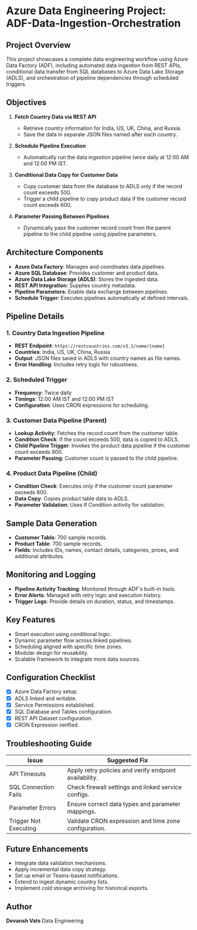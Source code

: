 # Azure Data Engineering Project: ADF-Data-Ingestion-Orchestration

## Project Overview

This project showcases a complete data engineering workflow using Azure Data Factory (ADF), including automated data ingestion from REST APIs, conditional data transfer from SQL databases to Azure Data Lake Storage (ADLS), and orchestration of pipeline dependencies through scheduled triggers.

## Objectives

1. **Fetch Country Data via REST API**
   - Retrieve country information for India, US, UK, China, and Russia.
   - Save the data in separate JSON files named after each country.

2. **Schedule Pipeline Execution**
   - Automatically run the data ingestion pipeline twice daily at 12:00 AM and 12:00 PM IST.

3. **Conditional Data Copy for Customer Data**
   - Copy customer data from the database to ADLS only if the record count exceeds 500.
   - Trigger a child pipeline to copy product data if the customer record count exceeds 600.

4. **Parameter Passing Between Pipelines**
   - Dynamically pass the customer record count from the parent pipeline to the child pipeline using pipeline parameters.

## Architecture Components

- **Azure Data Factory**: Manages and coordinates data pipelines.
- **Azure SQL Database**: Provides customer and product data.
- **Azure Data Lake Storage (ADLS)**: Stores the ingested data.
- **REST API Integration**: Supplies country metadata.
- **Pipeline Parameters**: Enable data exchange between pipelines.
- **Schedule Trigger**: Executes pipelines automatically at defined intervals.


## Pipeline Details

### 1. Country Data Ingestion Pipeline

- **REST Endpoint**: `https://restcountries.com/v3.1/name/{name}`
- **Countries**: India, US, UK, China, Russia
- **Output**: JSON files saved in ADLS with country names as file names.
- **Error Handling**: Includes retry logic for robustness.

### 2. Scheduled Trigger

- **Frequency**: Twice daily
- **Timings**: 12:00 AM IST and 12:00 PM IST
- **Configuration**: Uses CRON expressions for scheduling.

### 3. Customer Data Pipeline (Parent)

- **Lookup Activity**: Fetches the record count from the customer table.
- **Condition Check**: If the count exceeds 500, data is copied to ADLS.
- **Child Pipeline Trigger**: Invokes the product data pipeline if the customer count exceeds 600.
- **Parameter Passing**: Customer count is passed to the child pipeline.

### 4. Product Data Pipeline (Child)

- **Condition Check**: Executes only if the customer count parameter exceeds 600.
- **Data Copy**: Copies product table data to ADLS.
- **Parameter Validation**: Uses If Condition activity for validation.

## Sample Data Generation

- **Customer Table**: 700 sample records.
- **Product Table**: 700 sample records.
- **Fields**: Includes IDs, names, contact details, categories, prices, and additional attributes.

## Monitoring and Logging

- **Pipeline Activity Tracking**: Monitored through ADF's built-in tools.
- **Error Alerts**: Managed with retry logic and execution history.
- **Trigger Logs**: Provide details on duration, status, and timestamps.


## Key Features

- Smart execution using conditional logic.
- Dynamic parameter flow across linked pipelines.
- Scheduling aligned with specific time zones.
- Modular design for reusability.
- Scalable framework to integrate more data sources.


## Configuration Checklist

- [x] Azure Data Factory setup.
- [x] ADLS linked and writable.
- [x] Service Permissions established.
- [x] SQL Database and Tables configuration.
- [x] REST API Dataset configuration.
- [x] CRON Expression verified.

## Troubleshooting Guide

| Issue | Suggested Fix |
|-------|---------------|
| API Timeouts | Apply retry policies and verify endpoint availability. |
| SQL Connection Fails | Check firewall settings and linked service configs. |
| Parameter Errors | Ensure correct data types and parameter mappings. |
| Trigger Not Executing | Validate CRON expression and time zone configuration. |

## Future Enhancements

- Integrate data validation mechanisms.
- Apply incremental data copy strategy.
- Set up email or Teams-based notifications.
- Extend to ingest dynamic country lists.
- Implement cold storage archiving for historical exports.

## Author

**Devansh Vats**
Data Engineering